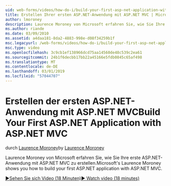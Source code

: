 ```yaml
---
uid: web-forms/videos/how-do-i/build-your-first-asp-net-application-with-asp-net-mvc
title: Erstellen Ihrer ersten ASP.NET-Anwendung mit ASP.NET MVC | Microsoft-Dokumentation
author: lmoroney
description: Laurence Moroney von Microsoft erfahren Sie, wie Sie Ihre erste ASP.NET-Anwendung mit ASP.NET MVC zu erstellen.
ms.author: riande
ms.date: 03/09/2010
ms.assetid: a4daa181-8da2-4883-998e-d08f34259b1f
msc.legacyurl: /web-forms/videos/how-do-i/build-your-first-asp-net-application-with-asp-net-mvc
msc.type: video
ms.openlocfilehash: 3c9cb1ef138966dcd75aa14560de48c539c2ea61
ms.sourcegitcommit: 24b1f6decbb17bb22a45166e5fdb0845c65af498
ms.translationtype: MT
ms.contentlocale: de-DE
ms.lasthandoff: 03/01/2019
ms.locfileid: "57044707"
---
```

<a name="build-your-first-aspnet-application-with-aspnet-mvc"></a><span data-ttu-id="72c17-103">Erstellen der ersten ASP.NET-Anwendung mit ASP.NET MVC</span><span class="sxs-lookup"><span data-stu-id="72c17-103">Build Your First ASP.NET Application with ASP.NET MVC</span></span>
====================
<span data-ttu-id="72c17-104">durch [Laurence Moroney](https://github.com/lmoroney)</span><span class="sxs-lookup"><span data-stu-id="72c17-104">by [Laurence Moroney](https://github.com/lmoroney)</span></span>

<span data-ttu-id="72c17-105">Laurence Moroney von Microsoft erfahren Sie, wie Sie Ihre erste ASP.NET-Anwendung mit ASP.NET MVC zu erstellen.</span><span class="sxs-lookup"><span data-stu-id="72c17-105">Microsoft's Laurence Moroney shows you how to build your first ASP.NET application with ASP.NET MVC.</span></span>

[<span data-ttu-id="72c17-106">&#9654;Sehen Sie sich Video (18 Minuten)</span><span class="sxs-lookup"><span data-stu-id="72c17-106">&#9654; Watch video (18 minutes)</span></span>](https://channel9.msdn.com/Blogs/ASP-NET-Site-Videos/build-your-first-asp-net-application-with-asp-net-mvc)
